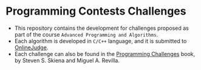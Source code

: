 # Programming Contests Challenges

- This repository contains the development for challenges proposed as part of the course `Advanced Programming and Algorithms`.
- Each algorithm is developed in `C/C++` language, and it is submitted to [OnlineJudge](https://onlinejudge.org/).
- Each challenge can also be found in the [Programming Challenges](https://www.amazon.com.br/dp/B008AFF2ZU/ref=dp-kindle-redirect?_encoding=UTF8&btkr=1) book, by Steven S. Skiena and Miguel A. Revilla.
